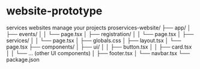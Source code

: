 # website-prototype
services websites  manage your projects 
proservices-website/
├── app/
│   ├── events/
│   │   └── page.tsx
│   ├── registration/
│   │   └── page.tsx
│   ├── services/
│   │   └── page.tsx
│   ├── globals.css
│   ├── layout.tsx
│   └── page.tsx
├── components/
│   ├── ui/
│   │   ├── button.tsx
│   │   ├── card.tsx
│   │   └── ... (other UI components)
│   ├── footer.tsx
│   └── navbar.tsx
└── package.json
